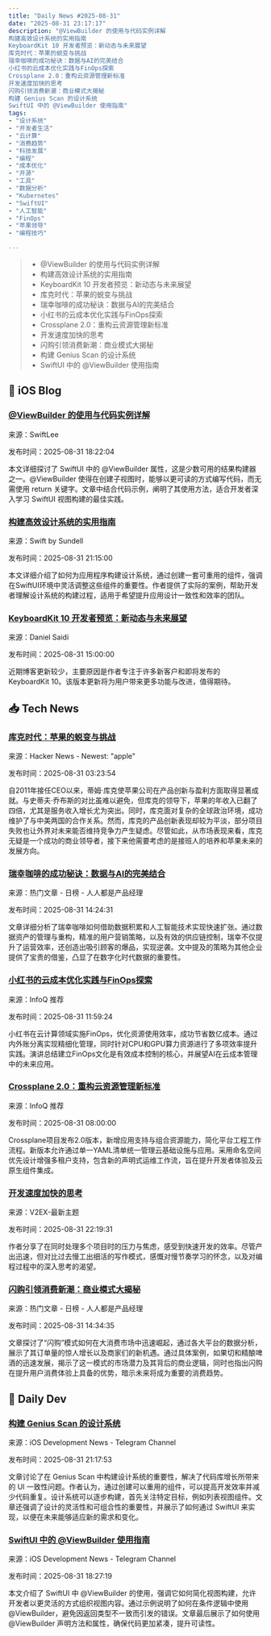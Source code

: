 ```yaml
---
title: "Daily News #2025-08-31"
date: "2025-08-31 23:17:17"
description: "@ViewBuilder 的使用与代码实例详解
构建高效设计系统的实用指南
KeyboardKit 10 开发者预览：新动态与未来展望
库克时代：苹果的蜕变与挑战
瑞幸咖啡的成功秘诀：数据与AI的完美结合
小红书的云成本优化实践与FinOps探索
Crossplane 2.0：重构云资源管理新标准
开发速度加快的思考
闪购引领消费新潮：商业模式大揭秘
构建 Genius Scan 的设计系统
SwiftUI 中的 @ViewBuilder 使用指南"
tags: 
- "设计系统"
- "开发者生活"
- "云计算"
- "消费趋势"
- "科技发展"
- "编程"
- "成本优化"
- "开源"
- "工具"
- "数据分析"
- "Kubernetes"
- "SwiftUI"
- "人工智能"
- "FinOps"
- "苹果领导"
- "编程技巧"

---
```


> - @ViewBuilder 的使用与代码实例详解
> - 构建高效设计系统的实用指南
> - KeyboardKit 10 开发者预览：新动态与未来展望
> - 库克时代：苹果的蜕变与挑战
> - 瑞幸咖啡的成功秘诀：数据与AI的完美结合
> - 小红书的云成本优化实践与FinOps探索
> - Crossplane 2.0：重构云资源管理新标准
> - 开发速度加快的思考
> - 闪购引领消费新潮：商业模式大揭秘
> - 构建 Genius Scan 的设计系统
> - SwiftUI 中的 @ViewBuilder 使用指南

## 🍎 iOS Blog

### [@ViewBuilder 的使用与代码实例详解](https://www.avanderlee.com/swiftui/viewbuilder/)

来源：SwiftLee

发布时间：2025-08-31 18:22:04

本文详细探讨了 SwiftUI 中的 @ViewBuilder 属性，这是少数可用的结果构建器之一。@ViewBuilder 使得在创建子视图时，能够以更可读的方式编写代码，而无需使用 return 关键字。文章中结合代码示例，阐明了其使用方法，适合开发者深入学习 SwiftUI 视图构建的最佳实践。

### [构建高效设计系统的实用指南](https://www.swiftbysundell.com/articles/building-a-design-system-at-genius-scan)

来源：Swift by Sundell

发布时间：2025-08-31 21:15:00

本文详细介绍了如何为应用程序构建设计系统，通过创建一套可重用的组件，强调在SwiftUI环境中灵活调整这些组件的重要性。作者提供了实际的案例，帮助开发者理解设计系统的构建过程，适用于希望提升应用设计一致性和效率的团队。

### [KeyboardKit 10 开发者预览：新动态与未来展望](https://danielsaidi.com/blog/2025/08/31/keyboardkit-10-developer-preview)

来源：Daniel Saidi

发布时间：2025-08-31 15:00:00

近期博客更新较少，主要原因是作者专注于许多新客户和即将发布的 KeyboardKit 10。该版本更新将为用户带来更多功能与改进，值得期待。

## 📥 Tech News

### [库克时代：苹果的蜕变与挑战](https://www.macworld.com/article/2890018/tim-cook-era-14-years-of-products-profits-and-politics.html)

来源：Hacker News - Newest: "apple"

发布时间：2025-08-31 03:23:54

自2011年接任CEO以来，蒂姆·库克使苹果公司在产品创新与盈利方面取得显著成就。与史蒂夫·乔布斯的对比虽难以避免，但库克的领导下，苹果的年收入已翻了四倍，尤其是服务收入增长尤为突出。同时，库克面对复杂的全球政治环境，成功维护了与中美两国的合作关系。然而，库克的产品创新表现却较为平淡，部分项目失败也让外界对未来能否维持竞争力产生疑虑。尽管如此，从市场表现来看，库克无疑是一个成功的商业领导者，接下来他需要考虑的是接班人的培养和苹果未来的发展方向。

### [瑞幸咖啡的成功秘诀：数据与AI的完美结合](https://www.woshipm.com/ai/6262939.html)

来源：热门文章 - 日榜 - 人人都是产品经理

发布时间：2025-08-31 14:24:31

文章详细分析了瑞幸咖啡如何借助数据积累和人工智能技术实现快速扩张。通过数据资产的管理与重构，精准的用户营销策略，以及有效的供应链控制，瑞幸不仅提升了运营效率，还创造出吸引顾客的爆品，实现逆袭。文中提及的策略为其他企业提供了宝贵的借鉴，凸显了在数字化时代数据的重要性。

### [小红书的云成本优化实践与FinOps探索](https://www.infoq.cn/article/vr33DgXBguYXO0NooUYU)

来源：InfoQ 推荐

发布时间：2025-08-31 11:59:24

小红书在云计算领域实施FinOps，优化资源使用效率，成功节省数亿成本。通过内外账分离实现精细化管理，同时针对CPU和GPU算力资源进行了多项效率提升实践。演讲总结建立FinOps文化是有效成本控制的核心，并展望AI在云成本管理中的未来应用。

### [Crossplane 2.0：重构云资源管理新标准](https://www.infoq.cn/article/04iDCNX58mCLQo2NRezg)

来源：InfoQ 推荐

发布时间：2025-08-31 08:00:00

Crossplane项目发布2.0版本，新增应用支持与组合资源能力，简化平台工程工作流程。新版本允许通过单一YAML清单统一管理云基础设施与应用。采用命名空间优先设计增强多租户支持，包含新的声明式运维工作流，旨在提升开发者体验及云原生组件集成。

### [开发速度加快的思考](https://www.v2ex.com/t/1156110)

来源：V2EX-最新主题

发布时间：2025-08-31 22:19:31

作者分享了在同时处理多个项目时的压力与焦虑，感受到快速开发的效率。尽管产出迅速，但对比过去慢工出细活的写作模式，感慨对慢节奏学习的怀念，以及对编程过程中的深入思考的渴望。

### [闪购引领消费新潮：商业模式大揭秘](https://www.woshipm.com/it/6262940.html)

来源：热门文章 - 日榜 - 人人都是产品经理

发布时间：2025-08-31 14:34:35

文章探讨了“闪购”模式如何在大消费市场中迅速崛起，通过各大平台的数据分析，展示了其订单量的惊人增长以及商家们的新机遇。通过具体案例，如果切和精酿啤酒的迅速发展，揭示了这一模式的市场潜力及其背后的商业逻辑，同时也指出闪购在提升用户消费体验上具备的优势，暗示未来将成为重要的消费趋势。

## 💾 Daily Dev

### [构建 Genius Scan 的设计系统](https://www.swiftbysundell.com/articles/building-a-design-system-at-genius-scan/)

来源：iOS Development News - Telegram Channel

发布时间：2025-08-31 21:17:53

文章讨论了在 Genius Scan 中构建设计系统的重要性，解决了代码库增长所带来的 UI 一致性问题。作者认为，通过创建可以重用的组件，可以提高开发效率并减少代码重复。设计系统可以逐步构建，首先关注特定目标，例如列表视图组件。文章还强调了设计的灵活性和可组合性的重要性，并展示了如何通过 SwiftUI 来实现，以便在未来能够适应新的需求和变化。

### [SwiftUI 中的 @ViewBuilder 使用指南](https://www.avanderlee.com/swiftui/viewbuilder/)

来源：iOS Development News - Telegram Channel

发布时间：2025-08-31 18:27:19

本文介绍了 SwiftUI 中 @ViewBuilder 的使用，强调它如何简化视图构建，允许开发者以更灵活的方式组织视图内容。通过示例说明了如何在条件逻辑中使用 @ViewBuilder，避免因返回类型不一致而引发的错误。文章最后展示了如何使用 @ViewBuilder 声明方法和属性，确保代码更加紧凑，提升可读性。
